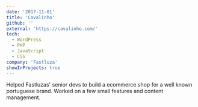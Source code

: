 ```yaml
---
date: '2017-11-01'
title: 'Cavalinho'
github: ''
external: 'https://cavalinho.com/'
tech:
  - WordPress
  - PHP
  - JavaScript
  - CSS
company: 'Fastluza'
showInProjects: true
---
```


Helped Fastluzas' senior devs to build a ecommerce shop for a well known portuguese brand. Worked on a few small features and content management.
